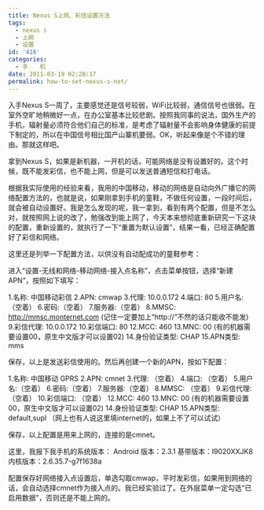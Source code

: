 ```yaml
---
title: Nexus S上网、彩信设置方法
tags:
  - nexus s
  - 上网
  - 设置
id: '416'
categories:
  - 手　　机
date: 2011-03-19 02:28:17
permalink: how-to-set-nexus-s-net/
---
```


入手Nexus S一周了，主要感觉还是信号较弱，WiFi比较弱，通信信号也很弱。在室外空旷地稍微好一点，在办公室基本比较悲剧。按照我同事的说法，国外生产的手机，辐射量必须符合他们自己的标准，是考虑了辐射量不会影响身体健康的前提下制定的，所以在中国信号相比国产山寨机要弱。OK，听起来像是个不错的理由。那就这样吧。
<!-- more -->
拿到Nexus S，如果是新机器，一开机的话，可能网络是没有设置好的。这个时候，既不能发彩信，也不能上网，但是可以发送普通短信和打电话。

根据我实际使用的经验来看，我用的中国移动，移动的网络是自动向外广播它的网络配置方法的，也就是说，如果刚拿到手机的童鞋，不做任何设置，一段时间后，就会被自动设置好。我是怎么发现的呢，我一拿到，看到有两个配置，但是不怎么对，就按照网上说的改了，勉强改到能上网了，今天本来想彻底重新研究一下这块的配置，重新设置的，就执行了一下“重置为默认设置”，结果一看，已经正确配置好了彩信和网络。

这里还是列举一下配置方法，以供没有自动配成功的童鞋参考：

进入“设置-无线和网络-移动网络-接入点名称”，点击菜单按钮，选择“新建APN”，按照如下填写：

1.名称: 中国移动彩信
2.APN: cmwap
3.代理: 10.0.0.172
4.端口: 80
5.用户名:（空着）
6.密码:（空着）
7.服务器:（空着）
8.MMSC: http://mmsc.monternet.com (记住一定要加上“http://”不然的话只能收不能发)
9.彩信代理: 10.0.0.172
10.彩信端口: 80
12.MCC: 460
13.MNC: 00 (有的机器需要设置00，原生中文版才可以设置02)
14.身份验证类型: CHAP
15.APN类型: mms

保存，以上是发送彩信使用的。然后再创建一个新的APN，按如下配置：

1.名称: 中国移动 GPRS
2.APN: cmnet
3.代理: （空着）
4.端口: （空着）
5.用户名:（空着）
6.密码:（空着）
7.服务器:（空着）
8.MMSC: （空着）
9.彩信代理: （空着）
10.彩信端口: （空着）
12.MCC: 460
13.MNC: 00 (有的机器需要设置00，原生中文版才可以设置02)
14.身份验证类型: CHAP
15.APN类型: default,supl （网上也有人说这里填internet的，如果上不了可以试试）

保存，以上配置是用来上网的，连接的是cmnet。

这里，我报下我手机的系统版本：
Android 版本：2.3.1
基带版本：I9020XXJK8
内核版本：2.6.35.7-g7f1638a

配置保存好网络接入点设置后，单选勾取cmwap，平时发彩信，如果用到网络的话，会自动选择cmnet作为接入点的。我已经实验过了。在外层菜单一定勾选“已启用数据”，否则还是不能上网的。
